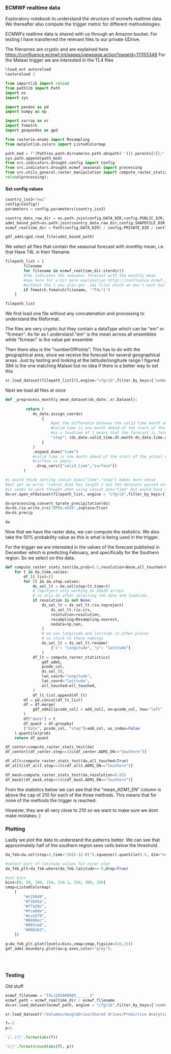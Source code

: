 ### ECMWF realtime data
Exploratory notebook to understand the structure of ecmwfs realtime data. 
We thereafter also compute the trigger metric for different methodologies. 

ECMWFs realtime data is shared with us through an Amazon bucket. For testing I have transferred the relevant files to our private GDrive. 

The filenames are cryptic and are explained here https://confluence.ecmwf.int/pages/viewpage.action?pageId=111155348
For the Malawi trigger we are interested in the TL4 files

```python
%load_ext autoreload
%autoreload 2
```

```python
from importlib import reload
from pathlib import Path
import os
import sys

import pandas as pd
import numpy as np

import xarray as xr
import fnmatch
import geopandas as gpd

from rasterio.enums import Resampling
from matplotlib.colors import ListedColormap

path_mod = f"{Path(os.path.dirname(os.path.abspath(''))).parents[2]}/"
sys.path.append(path_mod)
from src.indicators.drought.config import Config
from src.indicators.drought.ecmwf_seasonal import processing
from src.utils_general.raster_manipulation import compute_raster_statistics
reload(processing);
```

#### Set config values

```python
country_iso3="mwi"
config=Config()
parameters = config.parameters(country_iso3)

country_data_raw_dir = os.path.join(config.DATA_DIR,config.PUBLIC_DIR, config.RAW_DIR,country_iso3)
adm1_bound_path=os.path.join(country_data_raw_dir,config.SHAPEFILE_DIR,parameters["path_admin1_shp"])
ecmwf_realtime_dir = Path(config.DATA_DIR) / config.PRIVATE_DIR / config.RAW_DIR / "glb" / "ecmwf"
```

```python
gdf_adm1=gpd.read_file(adm1_bound_path)
```

We select all files that contain the seasonal forecast with monthly mean, i.e. that Have T4L in their filename

```python
filepath_list = [
        filename
        for filename in ecmwf_realtime_dir.iterdir()
        #T4L indicates the seasonal forecast with the monthly mean
        #see here for a bit more explanation https://confluence.ecmwf.int/pages/viewpage.action?pageId=111155348
        #without the 1 you also get .idx files which we don't want but not sure if this is the best method to select
        if fnmatch.fnmatch(filename, '*T4L*1') 
    ]
```

```python
filepath_list
```

We first load one file without any concatenation and processing to understand the fileformat.  

The files are very cryptic but they contain a dataType which can be "em" or "fcmean". As far as I understand "em" is the mean across all ensembles while "fcmean" is the value per ensemble 

Then there also is the "numberOfPoints". This has to do with the geographical area, since we receive the forecast for several geographical areas. 
Just by testing and looking at the latitude/longitude range I figured 384 is the one matching Malawi but no idea if there is a better way to set this

```python
xr.load_dataset(filepath_list[0],engine="cfgrib",filter_by_keys={'numberOfPoints': 384, 'dataType': 'fcmean'})
```

Next we load all files at once

```python
def _preprocess_monthly_mean_dataset(ds_date: xr.Dataset):
        
         return (
            ds_date.assign_coords(
                {
                    #get the difference between the valid time month and the publication month 
                    #valid time is one month ahead of the start of the actual valid time
                    #so a leadtime of 1 means that the forecast is forecasting the same month as the publication month
                    "step": (ds_date.valid_time.dt.month-ds_date.time.dt.month)+12*(ds_date.valid_time.dt.year-ds_date.time.dt.year)
                }
            )
            .expand_dims("time")
            #valid time is one month ahead of the start of the actual valid time --> only confusing so drop
            #surface is empty
             .drop_vars(["valid_time","surface"])
        )
```

```python
#i would think setting concat_dim=["time","step"] makes more sense 
#but get an error "concat_dims has length 2 but the datasets passed are nested in a 1-dimensional structure"
#it seems to work thought when using concat_dim="time" but would have to test once we have data from several dates.. 
ds=xr.open_mfdataset(filepath_list, engine = "cfgrib",filter_by_keys={'numberOfPoints': 384, 'dataType': 'fcmean'},concat_dim=["step"],combine="nested",preprocess=lambda d: _preprocess_monthly_mean_dataset(d))
```

```python
ds=processing.convert_tprate_precipitation(ds)
ds=ds.rio.write_crs("EPSG:4326",inplace=True)
da=ds.precip
```

```python
da
```

Now that we have the raster data, we can compute the statistics. 
We also take the 50% probability value as this is what is being used in the trigger. 

For the trigger we are interested in the values of the forecast published in December which is predicting February, and specifically for the Southern region. So we select on this data. 

```python
def compute_raster_stats_test(da,prob=0.5,resolution=None,all_touched=False,pcode_col="ADM1_EN",add_col=["ADM1_PCODE"]):
    for t in da.time.values:
        df_lt_list=[]
        for lt in da.step.values:
            ds_sel_lt = da.sel(step=lt,time=t)
            # reproject only working on 2D&3D arrays
            # so only do after selecting the date and leadtime..
            if resolution is not None:
                ds_sel_lt = ds_sel_lt.rio.reproject(
                    ds_sel_lt.rio.crs,
                    resolution=resolution,
                    resampling=Resampling.nearest,
                    nodata=np.nan,
                )
                # we use longitude and latitude in other places
                # so stick to those namings
                ds_sel_lt = ds_sel_lt.rename(
                    {"x": "longitude", "y": "latitude"}
                )
            df_lt = compute_raster_statistics(
                gdf_adm1,
                pcode_col,
                ds_sel_lt,
                lon_coord="longitude",
                lat_coord="latitude",
                all_touched=all_touched,
            )
            df_lt_list.append(df_lt)
        df = pd.concat(df_lt_list)
        df = df.merge(
            gdf_adm1[[pcode_col] + add_col], on=pcode_col, how="left"
        )
        df["date"] = t
        df_quant = df.groupby(
        ["date", pcode_col, "step"]+add_col, as_index=False
    ).quantile(prob)
    return df_quant
```

```python
df_center=compute_raster_stats_test(da)
df_center[(df_center.step==3)&(df_center.ADM1_EN=="Southern")]
```

```python
df_allt=compute_raster_stats_test(da,all_touched=True)
df_allt[(df_allt.step==3)&(df_allt.ADM1_EN=="Southern")]
```

```python
df_mask=compute_raster_stats_test(da,resolution=0.05)
df_mask[(df_mask.step==3)&(df_mask.ADM1_EN=="Southern")]
```

From the statistics below we can see that the "mean_ADM1_EN" column is above the cap of 210 for each of the three methods. 
This means that for none of the methods the trigger is reached. 

However, they are all very close to 210 so we want to make sure we dont make mistakes :) 


### Plotting
Lastly we plot the data to understand the patterns better. We can see that approximately half of the southern region sees cells below the threshold. 

```python
da_feb=da.sel(step=3,time="2021-12-01").squeeze().quantile(0.5, dim="number")
```

```python
#select part of latitude values for nicer plot
da_feb_plt=da_feb.where(da_feb.latitude<=-9,drop=True)
```

```python
#set bins
bins=[0, 50, 100, 150, 210.1, 250, 300, 350]
cmap=ListedColormap(
    [
        "#c25048",
        "#f2645a",
        "#f7a29c",
        "#fce0de",
        "#cce5f9",
        "#66b0ec",
        "#007ce0",
        "#0063b3",
    ])
```

```python
g=da_feb_plt.plot(levels=bins,cmap=cmap,figsize=(10,15))
gdf_adm1.boundary.plot(ax=g.axes,color="grey");
```

```python

```

```python

```

```python

```

### Testing
Old stuff

```python
ecmwf_filename = "T4L1201000003______1"
ecmwf_path = ecmwf_realtime_dir / ecmwf_filename
ds=xr.load_dataset(ecmwf_path, engine = "cfgrib",filter_by_keys={'numberOfPoints': 384, 'dataType': 'fcmean'})
```

```python
xr.load_dataset("/Volumes/GoogleDrive/Shared drives/Predictive Analytics/CERF Anticipatory Action/General - All AA projects/Data/private/processed/mwi/ecmwf/seasonal-monthly-individual-members/prate/mwi_seasonal-monthly-individual-members_prate.nc")
```

```python
f=-5
p=1
```

```python
'{:.1f}'.format(abs(f))
```

```python
"S{}".format(round(abs(f), p))
```
